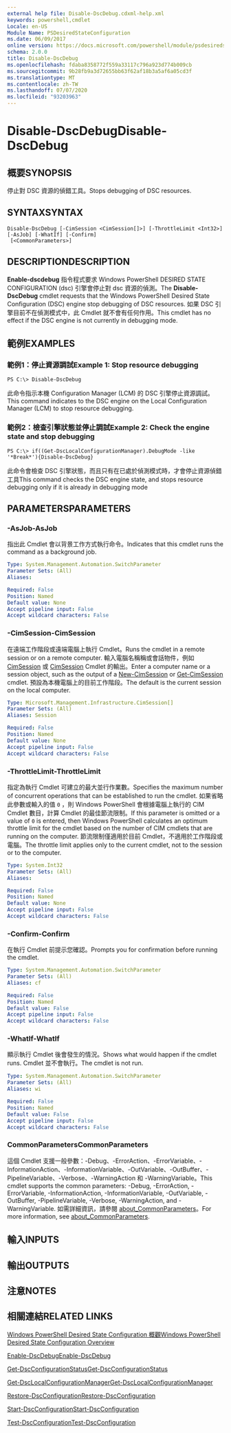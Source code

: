 ```yaml
---
external help file: Disable-DscDebug.cdxml-help.xml
keywords: powershell,cmdlet
Locale: en-US
Module Name: PSDesiredStateConfiguration
ms.date: 06/09/2017
online version: https://docs.microsoft.com/powershell/module/psdesiredstateconfiguration/disable-dscdebug?view=powershell-5.1&WT.mc_id=ps-gethelp
schema: 2.0.0
title: Disable-DscDebug
ms.openlocfilehash: fdaba8358772f559a33117c796a923d774b009cb
ms.sourcegitcommit: 9b28fb9a3d72655bb63f62af18b3a5af6a05cd3f
ms.translationtype: MT
ms.contentlocale: zh-TW
ms.lasthandoff: 07/07/2020
ms.locfileid: "93203963"
---
```

# <span data-ttu-id="155ef-103">Disable-DscDebug</span><span class="sxs-lookup"><span data-stu-id="155ef-103">Disable-DscDebug</span></span>

## <span data-ttu-id="155ef-104">概要</span><span class="sxs-lookup"><span data-stu-id="155ef-104">SYNOPSIS</span></span>
<span data-ttu-id="155ef-105">停止對 DSC 資源的偵錯工具。</span><span class="sxs-lookup"><span data-stu-id="155ef-105">Stops debugging of DSC resources.</span></span>

## <span data-ttu-id="155ef-106">SYNTAX</span><span class="sxs-lookup"><span data-stu-id="155ef-106">SYNTAX</span></span>

```
Disable-DscDebug [-CimSession <CimSession[]>] [-ThrottleLimit <Int32>] [-AsJob] [-WhatIf] [-Confirm]
 [<CommonParameters>]
```

## <span data-ttu-id="155ef-107">DESCRIPTION</span><span class="sxs-lookup"><span data-stu-id="155ef-107">DESCRIPTION</span></span>
<span data-ttu-id="155ef-108">**Enable-dscdebug** 指令程式要求 Windows PowerShell DESIRED STATE CONFIGURATION (dsc) 引擎會停止對 dsc 資源的偵測。</span><span class="sxs-lookup"><span data-stu-id="155ef-108">The **Disable-DscDebug** cmdlet requests that the Windows PowerShell Desired State Configuration (DSC) engine stop debugging of DSC resources.</span></span>
<span data-ttu-id="155ef-109">如果 DSC 引擎目前不在偵測模式中，此 Cmdlet 就不會有任何作用。</span><span class="sxs-lookup"><span data-stu-id="155ef-109">This cmdlet has no effect if the DSC engine is not currently in debugging mode.</span></span>

## <span data-ttu-id="155ef-110">範例</span><span class="sxs-lookup"><span data-stu-id="155ef-110">EXAMPLES</span></span>

### <span data-ttu-id="155ef-111">範例1：停止資源調試</span><span class="sxs-lookup"><span data-stu-id="155ef-111">Example 1: Stop resource debugging</span></span>

```
PS C:\> Disable-DscDebug
```

<span data-ttu-id="155ef-112">此命令指示本機 Configuration Manager (LCM) 的 DSC 引擎停止資源調試。</span><span class="sxs-lookup"><span data-stu-id="155ef-112">This command indicates to the DSC engine on the Local Configuration Manager (LCM) to stop resource debugging.</span></span>

### <span data-ttu-id="155ef-113">範例2：檢查引擎狀態並停止調試</span><span class="sxs-lookup"><span data-stu-id="155ef-113">Example 2: Check the engine state and stop debugging</span></span>

```
PS C:\> if((Get-DscLocalConfigurationManager).DebugMode -like '*Break*'){Disable-DscDebug}
```

<span data-ttu-id="155ef-114">此命令會檢查 DSC 引擎狀態，而且只有在已處於偵測模式時，才會停止資源偵錯工具</span><span class="sxs-lookup"><span data-stu-id="155ef-114">This command checks the DSC engine state, and stops resource debugging only if it is already in debugging mode</span></span>

## <span data-ttu-id="155ef-115">PARAMETERS</span><span class="sxs-lookup"><span data-stu-id="155ef-115">PARAMETERS</span></span>

### <span data-ttu-id="155ef-116">-AsJob</span><span class="sxs-lookup"><span data-stu-id="155ef-116">-AsJob</span></span>
<span data-ttu-id="155ef-117">指出此 Cmdlet 會以背景工作方式執行命令。</span><span class="sxs-lookup"><span data-stu-id="155ef-117">Indicates that this cmdlet runs the command as a background job.</span></span>

```yaml
Type: System.Management.Automation.SwitchParameter
Parameter Sets: (All)
Aliases:

Required: False
Position: Named
Default value: None
Accept pipeline input: False
Accept wildcard characters: False
```

### <span data-ttu-id="155ef-118">-CimSession</span><span class="sxs-lookup"><span data-stu-id="155ef-118">-CimSession</span></span>
<span data-ttu-id="155ef-119">在遠端工作階段或遠端電腦上執行 Cmdlet。</span><span class="sxs-lookup"><span data-stu-id="155ef-119">Runs the cmdlet in a remote session or on a remote computer.</span></span>
<span data-ttu-id="155ef-120">輸入電腦名稱稱或會話物件，例如 [CimSession](/powershell/module/cimcmdlets/new-cimsession) 或 [CimSession](/powershell/module/cimcmdlets/get-cimsession) Cmdlet 的輸出。</span><span class="sxs-lookup"><span data-stu-id="155ef-120">Enter a computer name or a session object, such as the output of a [New-CimSession](/powershell/module/cimcmdlets/new-cimsession) or [Get-CimSession](/powershell/module/cimcmdlets/get-cimsession) cmdlet.</span></span>
<span data-ttu-id="155ef-121">預設為本機電腦上的目前工作階段。</span><span class="sxs-lookup"><span data-stu-id="155ef-121">The default is the current session on the local computer.</span></span>

```yaml
Type: Microsoft.Management.Infrastructure.CimSession[]
Parameter Sets: (All)
Aliases: Session

Required: False
Position: Named
Default value: None
Accept pipeline input: False
Accept wildcard characters: False
```

### <span data-ttu-id="155ef-122">-ThrottleLimit</span><span class="sxs-lookup"><span data-stu-id="155ef-122">-ThrottleLimit</span></span>
<span data-ttu-id="155ef-123">指定為執行 Cmdlet 可建立的最大並行作業數。</span><span class="sxs-lookup"><span data-stu-id="155ef-123">Specifies the maximum number of concurrent operations that can be established to run the cmdlet.</span></span>
<span data-ttu-id="155ef-124">如果省略此參數或輸入的值 `0` ，則 Windows PowerShell 會根據電腦上執行的 CIM Cmdlet 數目，計算 Cmdlet 的最佳節流限制。</span><span class="sxs-lookup"><span data-stu-id="155ef-124">If this parameter is omitted or a value of `0` is entered, then Windows PowerShell calculates an optimum throttle limit for the cmdlet based on the number of CIM cmdlets that are running on the computer.</span></span>
<span data-ttu-id="155ef-125">節流限制僅適用於目前 Cmdlet，不適用於工作階段或電腦。</span><span class="sxs-lookup"><span data-stu-id="155ef-125">The throttle limit applies only to the current cmdlet, not to the session or to the computer.</span></span>

```yaml
Type: System.Int32
Parameter Sets: (All)
Aliases:

Required: False
Position: Named
Default value: None
Accept pipeline input: False
Accept wildcard characters: False
```

### <span data-ttu-id="155ef-126">-Confirm</span><span class="sxs-lookup"><span data-stu-id="155ef-126">-Confirm</span></span>
<span data-ttu-id="155ef-127">在執行 Cmdlet 前提示您確認。</span><span class="sxs-lookup"><span data-stu-id="155ef-127">Prompts you for confirmation before running the cmdlet.</span></span>

```yaml
Type: System.Management.Automation.SwitchParameter
Parameter Sets: (All)
Aliases: cf

Required: False
Position: Named
Default value: False
Accept pipeline input: False
Accept wildcard characters: False
```

### <span data-ttu-id="155ef-128">-WhatIf</span><span class="sxs-lookup"><span data-stu-id="155ef-128">-WhatIf</span></span>
<span data-ttu-id="155ef-129">顯示執行 Cmdlet 後會發生的情況。</span><span class="sxs-lookup"><span data-stu-id="155ef-129">Shows what would happen if the cmdlet runs.</span></span>
<span data-ttu-id="155ef-130">Cmdlet 並不會執行。</span><span class="sxs-lookup"><span data-stu-id="155ef-130">The cmdlet is not run.</span></span>

```yaml
Type: System.Management.Automation.SwitchParameter
Parameter Sets: (All)
Aliases: wi

Required: False
Position: Named
Default value: False
Accept pipeline input: False
Accept wildcard characters: False
```

### <span data-ttu-id="155ef-131">CommonParameters</span><span class="sxs-lookup"><span data-stu-id="155ef-131">CommonParameters</span></span>
<span data-ttu-id="155ef-132">這個 Cmdlet 支援一般參數：-Debug、-ErrorAction、-ErrorVariable、-InformationAction、-InformationVariable、-OutVariable、-OutBuffer、-PipelineVariable、-Verbose、-WarningAction 和 -WarningVariable。</span><span class="sxs-lookup"><span data-stu-id="155ef-132">This cmdlet supports the common parameters: -Debug, -ErrorAction, -ErrorVariable, -InformationAction, -InformationVariable, -OutVariable, -OutBuffer, -PipelineVariable, -Verbose, -WarningAction, and -WarningVariable.</span></span> <span data-ttu-id="155ef-133">如需詳細資訊，請參閱 [about_CommonParameters](https://go.microsoft.com/fwlink/?LinkID=113216)。</span><span class="sxs-lookup"><span data-stu-id="155ef-133">For more information, see [about_CommonParameters](https://go.microsoft.com/fwlink/?LinkID=113216).</span></span>

## <span data-ttu-id="155ef-134">輸入</span><span class="sxs-lookup"><span data-stu-id="155ef-134">INPUTS</span></span>

## <span data-ttu-id="155ef-135">輸出</span><span class="sxs-lookup"><span data-stu-id="155ef-135">OUTPUTS</span></span>

## <span data-ttu-id="155ef-136">注意</span><span class="sxs-lookup"><span data-stu-id="155ef-136">NOTES</span></span>

## <span data-ttu-id="155ef-137">相關連結</span><span class="sxs-lookup"><span data-stu-id="155ef-137">RELATED LINKS</span></span>

[<span data-ttu-id="155ef-138">Windows PowerShell Desired State Configuration 概觀</span><span class="sxs-lookup"><span data-stu-id="155ef-138">Windows PowerShell Desired State Configuration Overview</span></span>](/powershell/scripting/dsc/overview/dscforengineers)

[<span data-ttu-id="155ef-139">Enable-DscDebug</span><span class="sxs-lookup"><span data-stu-id="155ef-139">Enable-DscDebug</span></span>](Enable-DscDebug.md)

[<span data-ttu-id="155ef-140">Get-DscConfigurationStatus</span><span class="sxs-lookup"><span data-stu-id="155ef-140">Get-DscConfigurationStatus</span></span>](Get-DscConfigurationStatus.md)

[<span data-ttu-id="155ef-141">Get-DscLocalConfigurationManager</span><span class="sxs-lookup"><span data-stu-id="155ef-141">Get-DscLocalConfigurationManager</span></span>](Get-DscLocalConfigurationManager.md)

[<span data-ttu-id="155ef-142">Restore-DscConfiguration</span><span class="sxs-lookup"><span data-stu-id="155ef-142">Restore-DscConfiguration</span></span>](Restore-DscConfiguration.md)

[<span data-ttu-id="155ef-143">Start-DscConfiguration</span><span class="sxs-lookup"><span data-stu-id="155ef-143">Start-DscConfiguration</span></span>](Start-DscConfiguration.md)

[<span data-ttu-id="155ef-144">Test-DscConfiguration</span><span class="sxs-lookup"><span data-stu-id="155ef-144">Test-DscConfiguration</span></span>](Test-DscConfiguration.md)
